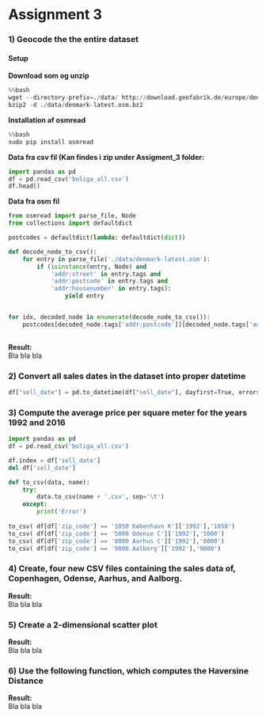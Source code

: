 # Assignment 3

### 1) Geocode the the entire dataset
#### Setup

**Download som og unzip**

```python
%%bash
wget --directory-prefix=./data/ http://download.geofabrik.de/europe/denmark-latest.osm.bz2
bzip2 -d ./data/denmark-latest.osm.bz2
```

**Installation af osmread**

```python
%%bash
sudo pip install osmread
```

**Data fra csv fil (Kan findes i zip under Assigment_3 folder:**

```python
import pandas as pd
df = pd.read_csv('boliga_all.csv')
df.head()
```

**Data fra osm fil**

```python
from osmread import parse_file, Node
from collections import defaultdict

postcodes = defaultdict(lambda: defaultdict(dict))

def decode_node_to_csv():
    for entry in parse_file('./data/denmark-latest.osm'):
        if (isinstance(entry, Node) and 
            'addr:street' in entry.tags and 
            'addr:postcode' in entry.tags and 
            'addr:housenumber' in entry.tags):
                yield entry


for idx, decoded_node in enumerate(decode_node_to_csv()):
    postcodes[decoded_node.tags['addr:postcode']][decoded_node.tags['addr:street']][decoded_node.tags['addr:housenumber']] = decoded_node.lon, decoded_node.lat
            
```

**Result:**
<br>
Bla bla bla


### 2) Convert all sales dates in the dataset into proper datetime
```python
df["sell_date"] = pd.to_datetime(df["sell_date"], dayfirst=True, errors='coerce')
```

### 3) Compute the average price per square meter for the years 1992 and 2016
```python
import pandas as pd
df = pd.read_csv('boliga_all.csv')

df.index = df['sell_date']
del df['sell_date']

def to_csv(data, name):
    try:
        data.to_csv(name + '.csv', sep='\t')
    except:
        print('Error')
    
to_csv( df[df['zip_code'] == '1050 København K']['1992'],'1050')   
to_csv( df[df['zip_code'] == '5000 Odense C']['1992'],'5000')   
to_csv( df[df['zip_code'] == '8000 Aarhus C']['1992'],'8000')   
to_csv( df[df['zip_code'] == '9000 Aalborg']['1992'],'9000')    
```


### 4) Create, four new CSV files containing the sales data of, Copenhagen, Odense, Aarhus, and Aalborg.
**Result:**
<br>
Bla bla bla

### 5) Create a 2-dimensional scatter plot
**Result:**
<br>
Bla bla bla

### 6) Use the following function, which computes the Haversine Distance
**Result:**
<br>
Bla bla bla

